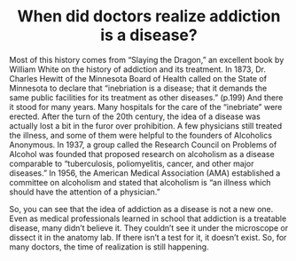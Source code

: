 <center><h1>When did doctors realize addiction is a disease?</h1></center>

Most of this history comes from “Slaying the Dragon,”  an excellent book by William White on the history of addiction and its treatment. In 1873, Dr. Charles Hewitt of the Minnesota Board of Health called on the State of Minnesota to declare that “inebriation is a disease; that it demands the same public facilities for its treatment as other diseases.” (p.199) And there it stood for many years. Many hospitals for the care of the “inebriate” were erected. After the turn of the 20th century, the idea of a disease was actually lost a bit in the furor over prohibition. A few physicians still treated the illness, and some of them were helpful to the founders of Alcoholics Anonymous. In 1937, a group called the Research Council on Problems of Alcohol was founded that proposed research on alcoholism as a disease comparable to “tuberculosis, poliomyelitis, cancer, and other major diseases.” In 1956, the American Medical Association (AMA) established a committee on alcoholism and stated that alcoholism is “an illness which should have the attention of a physician.”

So, you can see that the idea of addiction as a disease is not a new one. Even as medical professionals learned in school that addiction is a treatable disease, many didn’t believe it. They couldn’t see it under the microscope or dissect it in the anatomy lab. If there isn’t a test for it, it doesn’t exist. So, for many doctors, the time of realization is still happening.
